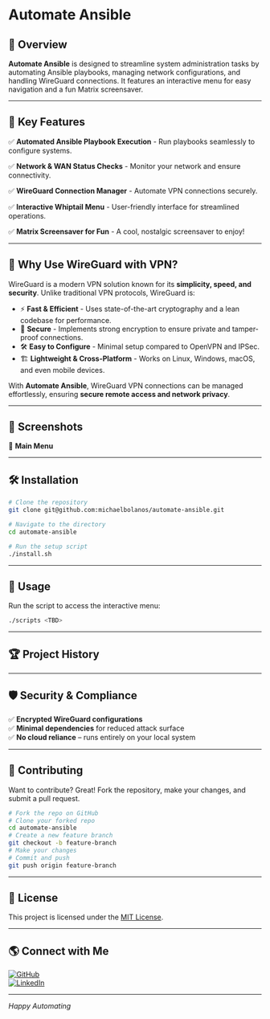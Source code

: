 # Automate Ansible


## 📌 Overview

**Automate Ansible** is designed to streamline system administration tasks by automating Ansible playbooks, managing network configurations, and handling WireGuard connections. It features an interactive menu for easy navigation and a fun Matrix screensaver.

---

## 🎯 **Key Features**

✅ **Automated Ansible Playbook Execution** - Run playbooks seamlessly to configure systems.

✅ **Network & WAN Status Checks** - Monitor your network and ensure connectivity.

✅ **WireGuard Connection Manager** - Automate VPN connections securely.

✅ **Interactive Whiptail Menu** - User-friendly interface for streamlined operations.

✅ **Matrix Screensaver for Fun** - A cool, nostalgic screensaver to enjoy!

---

## 📡 **Why Use WireGuard with VPN?**

WireGuard is a modern VPN solution known for its **simplicity, speed, and security**. Unlike traditional VPN protocols, WireGuard is:

- ⚡ **Fast & Efficient** - Uses state-of-the-art cryptography and a lean codebase for performance.
- 🔐 **Secure** - Implements strong encryption to ensure private and tamper-proof connections.
- 🛠 **Easy to Configure** - Minimal setup compared to OpenVPN and IPSec.
- 🏗 **Lightweight & Cross-Platform** - Works on Linux, Windows, macOS, and even mobile devices.

With **Automate Ansible**, WireGuard VPN connections can be managed effortlessly, ensuring **secure remote access and network privacy**.

---

## 📸 **Screenshots**

🔹 **Main Menu**  


---

## 🛠 **Installation**

```bash
# Clone the repository
git clone git@github.com:michaelbolanos/automate-ansible.git

# Navigate to the directory
cd automate-ansible

# Run the setup script
./install.sh
```

---

## 🚀 **Usage**

Run the script to access the interactive menu:

```bash
./scripts <TBD>
```

---

## 🏆 **Project History**



---

## 🛡 **Security & Compliance**

✅ **Encrypted WireGuard configurations**  
✅ **Minimal dependencies** for reduced attack surface  
✅ **No cloud reliance** – runs entirely on your local system  

---

## 🤝 **Contributing**

Want to contribute? Great! Fork the repository, make your changes, and submit a pull request. 

```bash
# Fork the repo on GitHub
# Clone your forked repo
cd automate-ansible
# Create a new feature branch
git checkout -b feature-branch
# Make your changes
# Commit and push
git push origin feature-branch
```

---

## 📜 **License**

This project is licensed under the [MIT License](LICENSE).

---

## 🌎 **Connect with Me**

[![GitHub](https://img.shields.io/badge/GitHub-michaelbolanos-black?style=for-the-badge&logo=github)](https://github.com/michaelbolanos)  
[![LinkedIn](https://img.shields.io/badge/LinkedIn-Connect-blue?style=for-the-badge&logo=linkedin)](https://www.linkedin.com/in/michaeljbolanos/)  

---

*Happy Automating*
